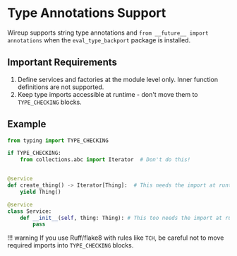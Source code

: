 # Type Annotations Support

Wireup supports string type annotations and `from __future__ import annotations` when the `eval_type_backport` package is installed.

## Important Requirements

1. Define services and factories at the module level only. Inner function definitions are not supported.
2. Keep type imports accessible at runtime - don't move them to `TYPE_CHECKING` blocks.

## Example

```python
from typing import TYPE_CHECKING

if TYPE_CHECKING:
    from collections.abc import Iterator  # Don't do this!


@service
def create_thing() -> Iterator[Thing]:  # This needs the import at runtime
    yield Thing()

@service
class Service:
    def __init__(self, thing: Thing): # This too needs the import at runtime
        pass
```

!!! warning
    If you use Ruff/flake8 with rules like `TCH`, be careful not to move required imports into `TYPE_CHECKING` blocks.